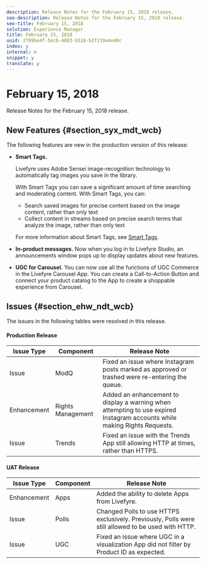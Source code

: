 ```yaml
---
description: Release Notes for the February 15, 2018 release.
seo-description: Release Notes for the February 15, 2018 release.
seo-title: February 15, 2018
solution: Experience Manager
title: February 15, 2018
uuid: 2789be4f-5ecb-4883-b518-b2f219a4e40c
index: y
internal: n
snippet: y
translate: y
---
```


# February 15, 2018

Release Notes for the February 15, 2018 release.

## New Features {#section_syx_mdt_wcb}

The following features are new in the production version of this release:

* **Smart Tags.**

  Livefyre uses Adobe Sensei image-recognition technology to automatically tag images you save in the library.

  With Smart Tags you can save a significant amount of time searching and moderating content. With Smart Tags, you can:

    * Search saved images for precise content based on the image content, rather than only text
    * Collect content in streams based on precise search terms that analyze the image, rather than only text

  For more information about Smart Tags, see [Smart Tags](../c_smart_tags.md#c_smart_tags).

* **In-product messages.** Now when you log in to Livefyre Studio, an announcements window pops up to display updates about new features. 
* **UGC for Carousel.** You can now use all the functions of UGC Commerce in the Livefyre Carousel App. You can create a Call-to-Action Button and connect your product catalog to the App to create a shoppable experience from Carousel.

## Issues {#section_ehw_ndt_wcb}

The issues in the following tables were resolved in this release.

#### Production Release
|  **Issue Type** | **Component** | **Release Note** |
|---|---|---|
|  Issue | ModQ | Fixed an issue where Instagram posts marked as approved or trashed were re-entering the queue. |
|  Enhancement | Rights Management | Added an enhancement to display a warning when attempting to use expired Instagram accounts while making Rights Requests. |
|  Issue | Trends | Fixed an issue with the Trends App still allowing HTTP at times, rather than HTTPS. |

#### UAT Release
|  **Issue Type** | **Component** | **Release Note** |
|---|---|---|
|  Enhancement | Apps | Added the ability to delete Apps from Livefyre. |
|  Issue | Polls | Changed Polls to use HTTPS exclusively. Previously, Polls were still allowed to be used with HTTP. |
|  Issue | UGC | Fixed an issue where UGC in a visualization App did not filter by Product ID as expected. |

